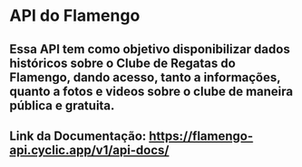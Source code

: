 # API do Flamengo

## Essa API tem como objetivo disponibilizar dados históricos sobre o Clube de Regatas do Flamengo, dando acesso, tanto a informações, quanto a fotos e videos sobre o clube de maneira pública e gratuita.

## Link da Documentação: https://flamengo-api.cyclic.app/v1/api-docs/

